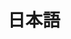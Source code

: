 ---
title: "日本語"
permalink: /categories/日本語/
layout: category
author_profile: true
taxonomy: 日本語
---